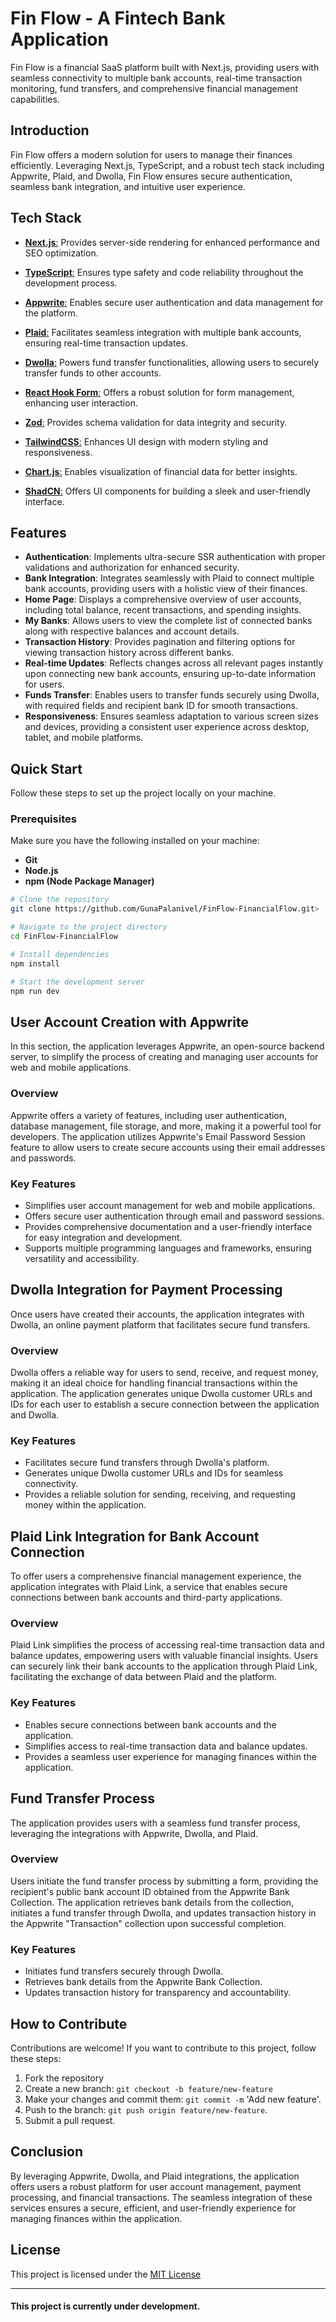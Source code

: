 # Fin Flow - A Fintech Bank Application

Fin Flow is a financial SaaS platform built with Next.js, providing users with seamless connectivity to multiple bank accounts, real-time transaction monitoring, fund transfers, and comprehensive financial management capabilities.

## Introduction

Fin Flow offers a modern solution for users to manage their finances efficiently. Leveraging Next.js, TypeScript, and a robust tech stack including Appwrite, Plaid, and Dwolla, Fin Flow ensures secure authentication, seamless bank integration, and intuitive user experience.

## Tech Stack

- [**Next.js**:](https://nextjs.org/)
  Provides server-side rendering for enhanced performance and SEO optimization.

- [**TypeScript**:](https://www.typescriptlang.org/)
  Ensures type safety and code reliability throughout the development process.

- [**Appwrite**:](https://appwrite.io/)
  Enables secure user authentication and data management for the platform.

- [**Plaid**:](https://plaid.com/)
  Facilitates seamless integration with multiple bank accounts, ensuring real-time transaction updates.

- [**Dwolla**:](https://www.dwolla.com/)
  Powers fund transfer functionalities, allowing users to securely transfer funds to other accounts.

- [**React Hook Form**:](https://react-hook-form.com/)
  Offers a robust solution for form management, enhancing user interaction.

- [**Zod**:](https://zod.dev/)
  Provides schema validation for data integrity and security.

- [**TailwindCSS**:](https://tailwindcss.com/)
  Enhances UI design with modern styling and responsiveness.

- [**Chart.js**:](https://www.chartjs.org/)
  Enables visualization of financial data for better insights.

- [**ShadCN**:](https://ui.shadcn.com/)
  Offers UI components for building a sleek and user-friendly interface.

## Features

- **Authentication**: Implements ultra-secure SSR authentication with proper validations and authorization for enhanced security.
- **Bank Integration**: Integrates seamlessly with Plaid to connect multiple bank accounts, providing users with a holistic view of their finances.
- **Home Page**: Displays a comprehensive overview of user accounts, including total balance, recent transactions, and spending insights.
- **My Banks**: Allows users to view the complete list of connected banks along with respective balances and account details.
- **Transaction History**: Provides pagination and filtering options for viewing transaction history across different banks.
- **Real-time Updates**: Reflects changes across all relevant pages instantly upon connecting new bank accounts, ensuring up-to-date information for users.
- **Funds Transfer**: Enables users to transfer funds securely using Dwolla, with required fields and recipient bank ID for smooth transactions.
- **Responsiveness**: Ensures seamless adaptation to various screen sizes and devices, providing a consistent user experience across desktop, tablet, and mobile platforms.

## Quick Start

Follow these steps to set up the project locally on your machine.

### Prerequisites

Make sure you have the following installed on your machine:

- **Git**
- **Node.js**
- **npm (Node Package Manager)**

```bash
# Clone the repository
git clone https://github.com/GunaPalanivel/FinFlow-FinancialFlow.git>
```

```bash
# Navigate to the project directory
cd FinFlow-FinancialFlow
```

```bash
# Install dependencies
npm install
```

```bash
# Start the development server
npm run dev
```

## User Account Creation with Appwrite

In this section, the application leverages Appwrite, an open-source backend server, to simplify the process of creating and managing user accounts for web and mobile applications.

### Overview

Appwrite offers a variety of features, including user authentication, database management, file storage, and more, making it a powerful tool for developers. The application utilizes Appwrite's Email Password Session feature to allow users to create secure accounts using their email addresses and passwords.

### Key Features

- Simplifies user account management for web and mobile applications.
- Offers secure user authentication through email and password sessions.
- Provides comprehensive documentation and a user-friendly interface for easy integration and development.
- Supports multiple programming languages and frameworks, ensuring versatility and accessibility.

## Dwolla Integration for Payment Processing

Once users have created their accounts, the application integrates with Dwolla, an online payment platform that facilitates secure fund transfers.

### Overview

Dwolla offers a reliable way for users to send, receive, and request money, making it an ideal choice for handling financial transactions within the application. The application generates unique Dwolla customer URLs and IDs for each user to establish a secure connection between the application and Dwolla.

### Key Features

- Facilitates secure fund transfers through Dwolla's platform.
- Generates unique Dwolla customer URLs and IDs for seamless connectivity.
- Provides a reliable solution for sending, receiving, and requesting money within the application.

## Plaid Link Integration for Bank Account Connection

To offer users a comprehensive financial management experience, the application integrates with Plaid Link, a service that enables secure connections between bank accounts and third-party applications.

### Overview

Plaid Link simplifies the process of accessing real-time transaction data and balance updates, empowering users with valuable financial insights. Users can securely link their bank accounts to the application through Plaid Link, facilitating the exchange of data between Plaid and the platform.

### Key Features

- Enables secure connections between bank accounts and the application.
- Simplifies access to real-time transaction data and balance updates.
- Provides a seamless user experience for managing finances within the application.

## Fund Transfer Process

The application provides users with a seamless fund transfer process, leveraging the integrations with Appwrite, Dwolla, and Plaid.

### Overview

Users initiate the fund transfer process by submitting a form, providing the recipient's public bank account ID obtained from the Appwrite Bank Collection. The application retrieves bank details from the collection, initiates a fund transfer through Dwolla, and updates transaction history in the Appwrite "Transaction" collection upon successful completion.

### Key Features

- Initiates fund transfers securely through Dwolla.
- Retrieves bank details from the Appwrite Bank Collection.
- Updates transaction history for transparency and accountability.

## How to Contribute

Contributions are welcome! If you want to contribute to this project, follow these steps:

1. Fork the repository
2. Create a new branch: `git checkout -b feature/new-feature`
3. Make your changes and commit them: `git commit -m` 'Add new feature'.
4. Push to the branch: `git push origin feature/new-feature`.
5. Submit a pull request.

## Conclusion

By leveraging Appwrite, Dwolla, and Plaid integrations, the application offers users a robust platform for user account management, payment processing, and financial transactions. The seamless integration of these services ensures a secure, efficient, and user-friendly experience for managing finances within the application.

## License

This project is licensed under the [MIT License](LICENSE)

---

#### This project is currently under development.
